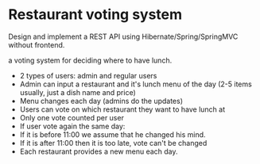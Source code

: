 # Restaurant voting system
Design and implement a REST API using Hibernate/Spring/SpringMVC  without frontend.

a voting system for deciding where to have lunch.

- 2 types of users: admin and regular users
- Admin can input a restaurant and it's lunch menu of the day (2-5 items usually, just a dish name and price)
- Menu changes each day (admins do the updates)
- Users can vote on which restaurant they want to have lunch at
- Only one vote counted per user
- If user vote again the same day:
- If it is before 11:00 we assume that he changed his mind.
- If it is after 11:00 then it is too late, vote can't be changed
- Each restaurant provides a new menu each day.
